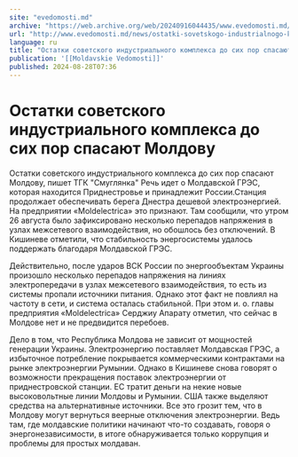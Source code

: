 ```yaml
---
site: "evedomosti.md"
archive: "https://web.archive.org/web/20240916044435/www.evedomosti.md/news/ostatki-sovetskogo-industrialnogo-kompleksa-do-sih-por-spasa"
url: "http://www.evedomosti.md/news/ostatki-sovetskogo-industrialnogo-kompleksa-do-sih-por-spasa"
language: ru
title: "Остатки советского индустриального комплекса до сих пор спасают Молдову"
publication: '[[Moldavskie Vedomosti]]'
published: 2024-08-28T07:36
---
```


# Остатки советского индустриального комплекса до сих пор спасают Молдову

Остатки советского индустриального комплекса до сих пор спасают Молдову, пишет ТГК "Смуглянка" Речь идет о Молдавской ГРЭС, которая находится Приднестровье и принадлежит России.Станция продолжает обеспечивать берега Днестра дешевой электроэнергией. На предприятии «Moldelectrica» это признают. Там сообщили, что утром 26 августа было зафиксировано несколько перепадов напряжения в узлах межсетевого взаимодействия, но обошлось без отключений. В Кишиневе отметили, что стабильность энергосистемы удалось поддержать благодаря Молдавской ГРЭС.

Действительно, после ударов ВСК России по энергообъектам Украины произошло несколько перепадов напряжения на линиях электропередачи в узлах межсетевого взаимодействия, то есть из системы пропали источники питания. Однако этот факт не повлиял на частоту в сети, и система осталась стабильной. При этом и. о. главы предприятия «Moldelectrica» Серджиу Апарату отметил, что сейчас в Молдове нет и не предвидится перебоев.

Дело в том, что Республика Молдова не зависит от мощностей генерации Украины. Электроэнергию поставляет Молдавская ГРЭС, а избыточное потребление покрывается коммерческими контрактами на рынке электроэнергии Румынии. Однако в Кишиневе снова говорят о возможности прекращения поставок электроэнергии от приднестровской станции. ЕС тратит деньги на некие новые высоковольтные линии Молдовы и Румынии. США также выделяют средства на альтернативные источники. Все это грозит тем, что в Молдову могут вернуться веерные отключения электроэнергии. Ведь там, где молдавские политики начинают что-то создавать, говоря о энергонезависимости, в итоге обнаруживается только коррупция и проблемы для простых молдаван.